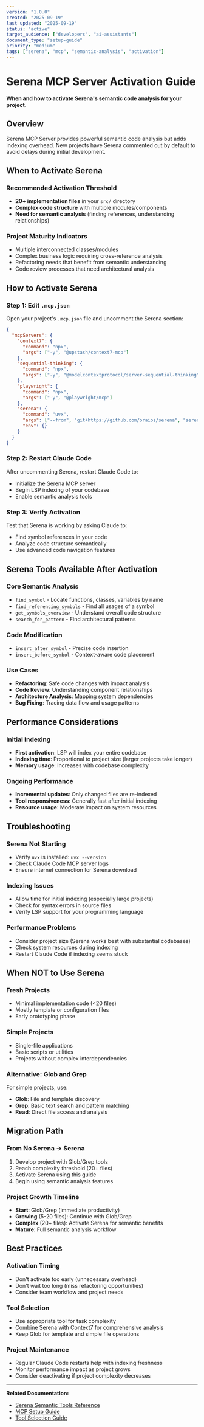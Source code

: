 ```yaml
---
version: "1.0.0"
created: "2025-09-19"
last_updated: "2025-09-19"
status: "active"
target_audience: ["developers", "ai-assistants"]
document_type: "setup-guide"
priority: "medium"
tags: ["serena", "mcp", "semantic-analysis", "activation"]
---
```


# Serena MCP Server Activation Guide

**When and how to activate Serena's semantic code analysis for your project.**

## Overview

Serena MCP Server provides powerful semantic code analysis but adds indexing overhead. New projects have Serena commented out by default to avoid delays during initial development.

## When to Activate Serena

### Recommended Activation Threshold
- **20+ implementation files** in your `src/` directory
- **Complex code structure** with multiple modules/components
- **Need for semantic analysis** (finding references, understanding relationships)

### Project Maturity Indicators
- Multiple interconnected classes/modules
- Complex business logic requiring cross-reference analysis
- Refactoring needs that benefit from semantic understanding
- Code review processes that need architectural analysis

## How to Activate Serena

### Step 1: Edit `.mcp.json`

Open your project's `.mcp.json` file and uncomment the Serena section:

```json
{
  "mcpServers": {
    "context7": {
      "command": "npx",
      "args": ["-y", "@upstash/context7-mcp"]
    },
    "sequential-thinking": {
      "command": "npx",
      "args": ["-y", "@modelcontextprotocol/server-sequential-thinking"]
    },
    "playwright": {
      "command": "npx",
      "args": ["-y", "@playwright/mcp"]
    },
    "serena": {
      "command": "uvx",
      "args": ["--from", "git+https://github.com/oraios/serena", "serena", "start-mcp-server", "--context", "ide-assistant"],
      "env": {}
    }
  }
}
```

### Step 2: Restart Claude Code

After uncommenting Serena, restart Claude Code to:
- Initialize the Serena MCP server
- Begin LSP indexing of your codebase
- Enable semantic analysis tools

### Step 3: Verify Activation

Test that Serena is working by asking Claude to:
- Find symbol references in your code
- Analyze code structure semantically
- Use advanced code navigation features

## Serena Tools Available After Activation

### Core Semantic Analysis
- `find_symbol` - Locate functions, classes, variables by name
- `find_referencing_symbols` - Find all usages of a symbol
- `get_symbols_overview` - Understand overall code structure
- `search_for_pattern` - Find architectural patterns

### Code Modification
- `insert_after_symbol` - Precise code insertion
- `insert_before_symbol` - Context-aware code placement

### Use Cases
- **Refactoring**: Safe code changes with impact analysis
- **Code Review**: Understanding component relationships
- **Architecture Analysis**: Mapping system dependencies
- **Bug Fixing**: Tracing data flow and usage patterns

## Performance Considerations

### Initial Indexing
- **First activation**: LSP will index your entire codebase
- **Indexing time**: Proportional to project size (larger projects take longer)
- **Memory usage**: Increases with codebase complexity

### Ongoing Performance
- **Incremental updates**: Only changed files are re-indexed
- **Tool responsiveness**: Generally fast after initial indexing
- **Resource usage**: Moderate impact on system resources

## Troubleshooting

### Serena Not Starting
- Verify `uvx` is installed: `uvx --version`
- Check Claude Code MCP server logs
- Ensure internet connection for Serena download

### Indexing Issues
- Allow time for initial indexing (especially large projects)
- Check for syntax errors in source files
- Verify LSP support for your programming language

### Performance Problems
- Consider project size (Serena works best with substantial codebases)
- Check system resources during indexing
- Restart Claude Code if indexing seems stuck

## When NOT to Use Serena

### Fresh Projects
- Minimal implementation code (<20 files)
- Mostly template or configuration files
- Early prototyping phase

### Simple Projects
- Single-file applications
- Basic scripts or utilities
- Projects without complex interdependencies

### Alternative: Glob and Grep
For simple projects, use:
- **Glob**: File and template discovery
- **Grep**: Basic text search and pattern matching
- **Read**: Direct file access and analysis

## Migration Path

### From No Serena → Serena
1. Develop project with Glob/Grep tools
2. Reach complexity threshold (20+ files)
3. Activate Serena using this guide
4. Begin using semantic analysis features

### Project Growth Timeline
- **Start**: Glob/Grep (immediate productivity)
- **Growing** (5-20 files): Continue with Glob/Grep
- **Complex** (20+ files): Activate Serena for semantic benefits
- **Mature**: Full semantic analysis workflow

## Best Practices

### Activation Timing
- Don't activate too early (unnecessary overhead)
- Don't wait too long (miss refactoring opportunities)
- Consider team workflow and project needs

### Tool Selection
- Use appropriate tool for task complexity
- Combine Serena with Context7 for comprehensive analysis
- Keep Glob for template and simple file operations

### Project Maintenance
- Regular Claude Code restarts help with indexing freshness
- Monitor performance impact as project grows
- Consider deactivating if project complexity decreases

---

**Related Documentation:**
- [Serena Semantic Tools Reference](../reference/serena-semantic-tools.md)
- [MCP Setup Guide](./mcp-setup.md)
- [Tool Selection Guide](../reference/tool-selection.md)